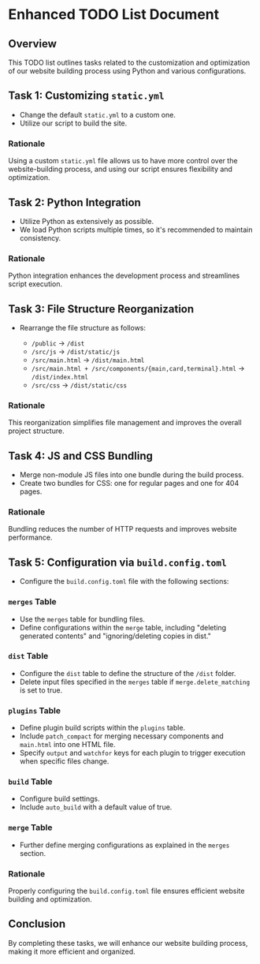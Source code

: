 # Enhanced TODO List Document

## Overview

This TODO list outlines tasks related to the customization and optimization of our website building process using Python and various configurations.

## Task 1: Customizing `static.yml`

- Change the default `static.yml` to a custom one.
- Utilize our script to build the site.

### Rationale
Using a custom `static.yml` file allows us to have more control over the website-building process, and using our script ensures flexibility and optimization.

## Task 2: Python Integration

- Utilize Python as extensively as possible.
- We load Python scripts multiple times, so it's recommended to maintain consistency.

### Rationale
Python integration enhances the development process and streamlines script execution.

## Task 3: File Structure Reorganization

- Rearrange the file structure as follows:

  - `/public` -> `/dist`
  - `/src/js` -> `/dist/static/js`
  - `/src/main.html` -> `/dist/main.html`
  - `/src/main.html + /src/components/{main,card,terminal}.html` -> `/dist/index.html`
  - `/src/css` -> `/dist/static/css`

### Rationale
This reorganization simplifies file management and improves the overall project structure.

## Task 4: JS and CSS Bundling

- Merge non-module JS files into one bundle during the build process.
- Create two bundles for CSS: one for regular pages and one for 404 pages.

### Rationale
Bundling reduces the number of HTTP requests and improves website performance.

## Task 5: Configuration via `build.config.toml`

- Configure the `build.config.toml` file with the following sections:

### `merges` Table

- Use the `merges` table for bundling files.
- Define configurations within the `merge` table, including "deleting generated contents" and "ignoring/deleting copies in dist."

### `dist` Table

- Configure the `dist` table to define the structure of the `/dist` folder.
- Delete input files specified in the `merges` table if `merge.delete_matching` is set to true.

### `plugins` Table

- Define plugin build scripts within the `plugins` table.
- Include `patch_compact` for merging necessary components and `main.html` into one HTML file.
- Specify `output` and `watchfor` keys for each plugin to trigger execution when specific files change.

### `build` Table

- Configure build settings.
- Include `auto_build` with a default value of true.

### `merge` Table

- Further define merging configurations as explained in the `merges` section.

### Rationale
Properly configuring the `build.config.toml` file ensures efficient website building and optimization.

## Conclusion

By completing these tasks, we will enhance our website building process, making it more efficient and organized.
